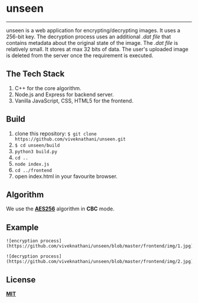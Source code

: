 # unseen
---
unseen is a web application for encrypting/decrypting images. It uses a 256-bit key. The decryption process uses an additional _.dat file_ that contains metadata about the original state of the image. The _.dat file_ is relatively small. It stores at max 32 bits of data. The user's uploaded image is deleted from the server once the requirement is executed.

## The Tech Stack
1. C++ for the core algorithm.
2. Node.js and Express for backend server.
3. Vanilla JavaScript, CSS, HTML5 for the frontend.

## Build
1. clone this repository: `$ git clone https://github.com/viveknathani/unseen.git `
2. `$ cd unseen/build`
3. `python3 build.py`
4. `cd ..`
5. `node index.js`
6. `cd ../frontend`
7. open index.html in your favourite browser.

## Algorithm
We use the [**AES256**](https://en.wikipedia.org/wiki/Advanced_Encryption_Standard) algorithm in **CBC** mode.
## Example

    ![encryption process](https://github.com/viveknathani/unseen/blob/master/frontend/img/1.jpg)

    ![decryption process](https://github.com/viveknathani/unseen/blob/master/frontend/img/2.jpg)
    
## License
[**MIT**]( ) 

